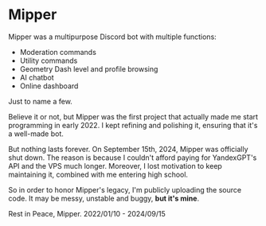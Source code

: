 # Mipper

Mipper was a multipurpose Discord bot with multiple functions:

* Moderation commands
* Utility commands
* Geometry Dash level and profile browsing
* AI chatbot
* Online dashboard

Just to name a few.

Believe it or not, but Mipper was the first project that actually made me start programming in early 2022. I kept refining and polishing it, ensuring that it's a well-made bot.

But nothing lasts forever. On September 15th, 2024, Mipper was officially shut down. The reason is because I couldn't afford paying for YandexGPT's API and the VPS much longer. Moreover, I lost motivation to keep maintaining it, combined with me entering high school.

So in order to honor Mipper's legacy, I'm publicly uploading the source code. It may be messy, unstable and buggy, **but it's mine**.

Rest in Peace, Mipper. 2022/01/10 - 2024/09/15